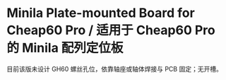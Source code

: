# Minila Plate-mounted Board for Cheap60 Pro / 适用于 Cheap60 Pro 的 Minila 配列定位板

目前该版未设计 GH60 螺丝孔位，依靠轴座或轴体焊接与 PCB 固定；无开槽。
